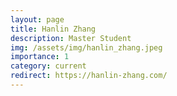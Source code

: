 ```yaml
---
layout: page
title: Hanlin Zhang
description: Master Student
img: /assets/img/hanlin_zhang.jpeg
importance: 1
category: current
redirect: https://hanlin-zhang.com/
---
```

